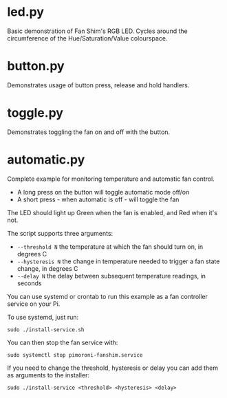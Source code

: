 # led.py

Basic demonstration of Fan Shim's RGB LED. Cycles around the circumference of the Hue/Saturation/Value colourspace.

# button.py

Demonstrates usage of button press, release and hold handlers.

# toggle.py

Demonstrates toggling the fan on and off with the button.

# automatic.py

Complete example for monitoring temperature and automatic fan control.

* A long press on the button will toggle automatic mode off/on
* A short press - when automatic is off - will toggle the fan

The LED should light up Green when the fan is enabled, and Red when it's not.

The script supports three arguments:

* `--threshold N` the temperature at which the fan should turn on, in degrees C
* `--hysteresis N` the change in temperature needed to trigger a fan state change, in degrees C
* `--delay N` the delay between subsequent temperature readings, in seconds

You can use systemd or crontab to run this example as a fan controller service on your Pi.

To use systemd, just run:

```
sudo ./install-service.sh
```

You can then stop the fan service with:

```
sudo systemctl stop pimoroni-fanshim.service
```

If you need to change the threshold, hysteresis or delay you can add them as arguments to the installer:

```
sudo ./install-service <threshold> <hysteresis> <delay>
```
